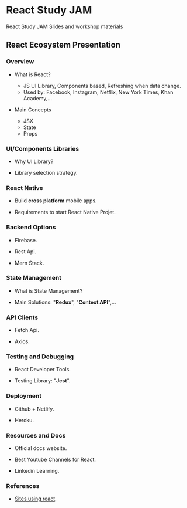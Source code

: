 # React Study JAM

React Study JAM Slides and workshop materials

## React Ecosystem Presentation

### Overview

* What is React?
  * JS UI Library, Components based, Refreshing when data change.
  * Used by: Facebook, Instagram, Netflix, New York Times, Khan Academy,...

* Main Concepts
  * JSX
  * State
  * Props

### UI/Components Libraries

* Why UI Library?

* Library selection strategy.

### React Native

* Build **cross platform** mobile apps.

* Requirements to start React Native Projet.

### Backend Options

* Firebase.

* Rest Api.

* Mern Stack.

### State Management

* What is State Management?

* Main Solutions: "**Redux**", "**Context API**",...

### API Clients  

* Fetch Api.

* Axios.

### Testing and Debugging

* React Developer Tools.

* Testing Library: "**Jest**".

### Deployment

* Github + Netlify.

* Heroku.

### Resources and Docs

* Official docs website.

* Best Youtube Channels for React.

* Linkedin Learning.

### References

* [Sites using react](https://github.com/facebook/react/wiki/Sites-Using-React).  

